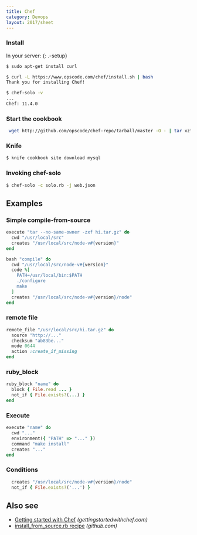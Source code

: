 ```yaml
---
title: Chef
category: Devops
layout: 2017/sheet
---
```


### Install

In your server:
{: .-setup}

```bash
$ sudo apt-get install curl
```

```bash
$ curl -L https://www.opscode.com/chef/install.sh | bash
Thank you for installing Chef!
```

```bash
$ chef-solo -v
...
Chef: 11.4.0
```

### Start the cookbook

```bash
 wget http://github.com/opscode/chef-repo/tarball/master -O - | tar xzf - --strip-components=1
```

### Knife

```bash
$ knife cookbook site download mysql
```

### Invoking chef-solo

```bash
$ chef-solo -c solo.rb -j web.json
```

## Examples

### Simple compile-from-source

```ruby
execute "tar --no-same-owner -zxf hi.tar.gz" do
  cwd "/usr/local/src"
  creates "/usr/local/src/node-v#{version}"
end
```

```ruby
bash "compile" do
  cwd "/usr/local/src/node-v#{version}"
  code %[
    PATH=/usr/local/bin:$PATH
    ./configure
    make
  ]
  creates "/usr/local/src/node-v#{version}/node"
end
```

### remote file

```ruby
remote_file "/usr/local/src/hi.tar.gz" do
  source "http://..."
  checksum "ab83be..."
  mode 0644
  action :create_if_missing
end
```

### ruby_block

```ruby
ruby_block "name" do
  block { File.read ... }
  not_if { File.exists?(...) }
end
```

### Execute

```ruby
execute "name" do
  cwd "..."
  environment({ "PATH" => "..." })
  command "make install"
  creates "..."
end
```

### Conditions

```ruby
  creates "/usr/local/src/node-v#{version}/node"
  not_if { File.exists?('...') }
```

## Also see

* [Getting started with Chef](http://gettingstartedwithchef.com/) _(gettingstartedwithchef.com)_
* [install_from_source.rb recipe](https://github.com/mdxp/nodejs-cookbook/blob/master/recipes/install_from_source.rb) _(github.com)_
